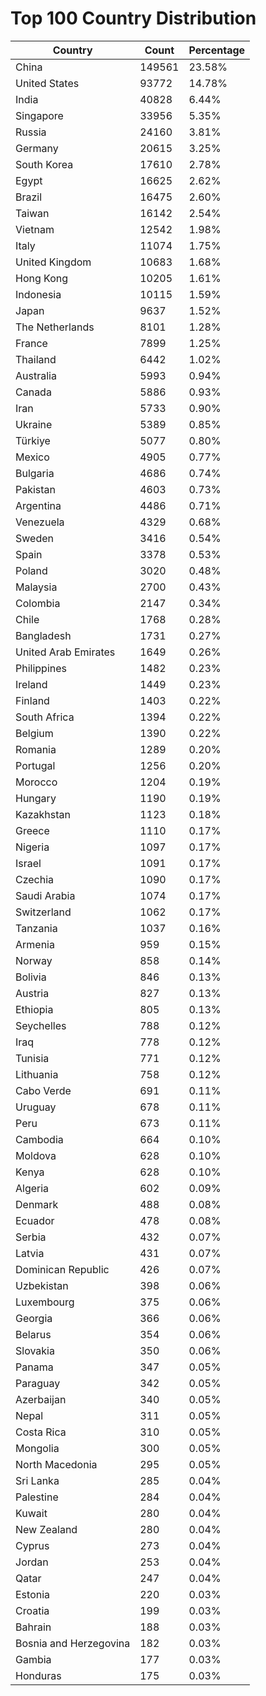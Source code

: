 # Top 100 Country Distribution
| Country | Count | Percentage |
|----|----|----|
| China | 149561 | 23.58% |
| United States | 93772 | 14.78% |
| India | 40828 | 6.44% |
| Singapore | 33956 | 5.35% |
| Russia | 24160 | 3.81% |
| Germany | 20615 | 3.25% |
| South Korea | 17610 | 2.78% |
| Egypt | 16625 | 2.62% |
| Brazil | 16475 | 2.60% |
| Taiwan | 16142 | 2.54% |
| Vietnam | 12542 | 1.98% |
| Italy | 11074 | 1.75% |
| United Kingdom | 10683 | 1.68% |
| Hong Kong | 10205 | 1.61% |
| Indonesia | 10115 | 1.59% |
| Japan | 9637 | 1.52% |
| The Netherlands | 8101 | 1.28% |
| France | 7899 | 1.25% |
| Thailand | 6442 | 1.02% |
| Australia | 5993 | 0.94% |
| Canada | 5886 | 0.93% |
| Iran | 5733 | 0.90% |
| Ukraine | 5389 | 0.85% |
| Türkiye | 5077 | 0.80% |
| Mexico | 4905 | 0.77% |
| Bulgaria | 4686 | 0.74% |
| Pakistan | 4603 | 0.73% |
| Argentina | 4486 | 0.71% |
| Venezuela | 4329 | 0.68% |
| Sweden | 3416 | 0.54% |
| Spain | 3378 | 0.53% |
| Poland | 3020 | 0.48% |
| Malaysia | 2700 | 0.43% |
| Colombia | 2147 | 0.34% |
| Chile | 1768 | 0.28% |
| Bangladesh | 1731 | 0.27% |
| United Arab Emirates | 1649 | 0.26% |
| Philippines | 1482 | 0.23% |
| Ireland | 1449 | 0.23% |
| Finland | 1403 | 0.22% |
| South Africa | 1394 | 0.22% |
| Belgium | 1390 | 0.22% |
| Romania | 1289 | 0.20% |
| Portugal | 1256 | 0.20% |
| Morocco | 1204 | 0.19% |
| Hungary | 1190 | 0.19% |
| Kazakhstan | 1123 | 0.18% |
| Greece | 1110 | 0.17% |
| Nigeria | 1097 | 0.17% |
| Israel | 1091 | 0.17% |
| Czechia | 1090 | 0.17% |
| Saudi Arabia | 1074 | 0.17% |
| Switzerland | 1062 | 0.17% |
| Tanzania | 1037 | 0.16% |
| Armenia | 959 | 0.15% |
| Norway | 858 | 0.14% |
| Bolivia | 846 | 0.13% |
| Austria | 827 | 0.13% |
| Ethiopia | 805 | 0.13% |
| Seychelles | 788 | 0.12% |
| Iraq | 778 | 0.12% |
| Tunisia | 771 | 0.12% |
| Lithuania | 758 | 0.12% |
| Cabo Verde | 691 | 0.11% |
| Uruguay | 678 | 0.11% |
| Peru | 673 | 0.11% |
| Cambodia | 664 | 0.10% |
| Moldova | 628 | 0.10% |
| Kenya | 628 | 0.10% |
| Algeria | 602 | 0.09% |
| Denmark | 488 | 0.08% |
| Ecuador | 478 | 0.08% |
| Serbia | 432 | 0.07% |
| Latvia | 431 | 0.07% |
| Dominican Republic | 426 | 0.07% |
| Uzbekistan | 398 | 0.06% |
| Luxembourg | 375 | 0.06% |
| Georgia | 366 | 0.06% |
| Belarus | 354 | 0.06% |
| Slovakia | 350 | 0.06% |
| Panama | 347 | 0.05% |
| Paraguay | 342 | 0.05% |
| Azerbaijan | 340 | 0.05% |
| Nepal | 311 | 0.05% |
| Costa Rica | 310 | 0.05% |
| Mongolia | 300 | 0.05% |
| North Macedonia | 295 | 0.05% |
| Sri Lanka | 285 | 0.04% |
| Palestine | 284 | 0.04% |
| Kuwait | 280 | 0.04% |
| New Zealand | 280 | 0.04% |
| Cyprus | 273 | 0.04% |
| Jordan | 253 | 0.04% |
| Qatar | 247 | 0.04% |
| Estonia | 220 | 0.03% |
| Croatia | 199 | 0.03% |
| Bahrain | 188 | 0.03% |
| Bosnia and Herzegovina | 182 | 0.03% |
| Gambia | 177 | 0.03% |
| Honduras | 175 | 0.03% |
